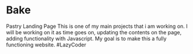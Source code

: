# Bake
Pastry Landing Page
This is one of my main projects that i am working on. I will be working on it as time goes on, updating the contents on the page, adding functionality with Javascript.
My goal is to make this a fully functioning website. 
#LazyCoder
